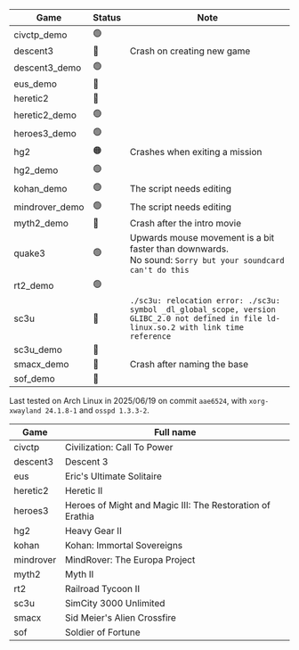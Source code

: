 
| Game           | Status | Note                                                                                                                                      |
| -------------- | ------ | ----------------------------------------------------------------------------------------------------------------------------------------- |
| civctp_demo    | 🟢     |                                                                                                                                           |
| descent3       | 🔴     | Crash on creating new game                                                                                                                |
| descent3_demo  | 🟢     |                                                                                                                                           |
| eus_demo       | 🔴     |                                                                                                                                           |
| heretic2       | 🔴     |                                                                                                                                           |
| heretic2_demo  | 🟢     |                                                                                                                                           |
| heroes3_demo   | 🟢     |                                                                                                                                           |
| hg2            | 🟠     | Crashes when exiting a mission                                                                                                            |
| hg2_demo       | 🟢     |                                                                                                                                           |
| kohan_demo     | 🟢     | The script needs editing                                                                                                                  |
| mindrover_demo | 🟢     | The script needs editing                                                                                                                  |
| myth2_demo     | 🔴     | Crash after the intro movie                                                                                                               |
| quake3         | 🟢     | Upwards mouse movement is a bit faster than downwards. <br>No sound: `Sorry but your soundcard can't do this`                             |
| rt2_demo       | 🟢     |                                                                                                                                           |
| sc3u           | 🔴     | `./sc3u: relocation error: ./sc3u: symbol _dl_global_scope, version GLIBC_2.0 not defined in file ld-linux.so.2 with link time reference` |
| sc3u_demo      | 🔴     |                                                                                                                                           |
| smacx_demo     | 🔴     | Crash after naming the base                                                                                                               |
| sof_demo       | 🔴     |                                                                                                                                           |

Last tested on Arch Linux in 2025/06/19 on commit `aae6524`, with `xorg-xwayland 24.1.8-1` and `osspd 1.3.3-2`.

| Game      | Full name                                                 |
| --------- | --------------------------------------------------------- |
| civctp    | Civilization: Call To Power                               |
| descent3  | Descent 3                                                 |
| eus       | Eric's Ultimate Solitaire                                 |
| heretic2  | Heretic II                                                |
| heroes3   | Heroes of Might and Magic III: The Restoration of Erathia |
| hg2       | Heavy Gear II                                             |
| kohan     | Kohan: Immortal Sovereigns                                |
| mindrover | MindRover: The Europa Project                             |
| myth2     | Myth II                                                   |
| rt2       | Railroad Tycoon II                                        |
| sc3u      | SimCity 3000 Unlimited                                    |
| smacx     | Sid Meier's Alien Crossfire                               |
| sof       | Soldier of Fortune                                        |
